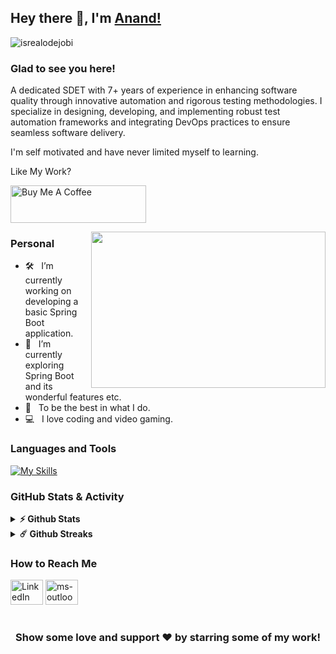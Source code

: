 ## Hey there 👋, I'm [Anand!](https://github.com/anand-kanekal/)
<p align="left"> <img src="https://komarev.com/ghpvc/?username=anand-kanekal&label=Profile%20views&color=0e75b6&style=flat" alt="isrealodejobi" />
</p>

### Glad to see you here!

A dedicated SDET with 7+ years of experience in enhancing software quality through innovative automation and rigorous testing methodologies. I specialize in designing, developing, and implementing robust test automation frameworks and integrating DevOps practices to ensure seamless software delivery. 

I'm self motivated and have never limited myself to learning.

Like My Work?

<a href="https://www.buymeacoffee.com/anand.kanekal" target="_blank"><img src="https://cdn.buymeacoffee.com/buttons/v2/default-yellow.png" alt="Buy Me A Coffee" height="60px" width="217px" ></a>

<img align="right" height="250" width="375" alt="" src="https://www.animationliberty.com/assets/images/sm-video.gif" />

### Personal

- 🛠 &nbsp; I’m currently working on developing a basic Spring Boot application.
- 🚀 &nbsp; I’m currently exploring Spring Boot and its wonderful features etc.
- 🎯 &nbsp; To be the best in what I do.
- 💻 &nbsp; I love coding and video gaming.

### Languages and Tools

[![My Skills](https://skillicons.dev/icons?i=java,python,html,selenium,gherkin,spring,mysql,maven,git,jenkins,postman)](https://skillicons.dev)

### GitHub Stats & Activity

<details>
  <summary><b>⚡ Github Stats</b></summary>

  <br />
  <img height="180em" src="https://github-readme-stats.vercel.app/api?username=anand-kanekal&show_icons=true&hide_border=true&&count_private=true&include_all_commits=true" />
  <img height="180em" src="https://github-readme-stats.vercel.app/api/top-langs/?username=anand-kanekal&exclude_repo=KNN-Image-Classification&show_icons=true&hide_border=true&layout=compact&langs_count=8"/>
</details>

<details>
  <summary><b>☄️ Github Streaks</b></summary>

  <br />
  <img height="180em" src="https://github-readme-streak-stats.herokuapp.com/?user=anand-kanekal&hide_border=true" />
</details>

### How to Reach Me

<div align="left">
  <a href="https://www.linkedin.com/in/anand-kanekal">
    <img alt="LinkedIn" title="LinkedIn" height="40" width="52" src="https://raw.githubusercontent.com/maurodesouza/profile-readme-generator/master/src/assets/icons/social/linkedin/default.svg"></a>

  <a href="mailto:anand_kanekal@outlook.com">  
  	<img src="https://raw.githubusercontent.com/maurodesouza/profile-readme-generator/master/src/assets/icons/social/microsoft-outlook/default.svg" width="52" height="40" alt="ms-outlook" title="ms-outlook"/></a>
</div>

#

<div align="center">

### Show some love and support ❤️ by starring some of my work!

</div>
